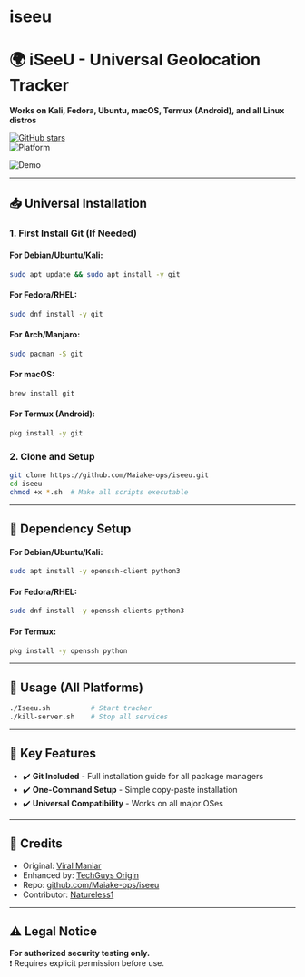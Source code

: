 # iseeu

# 🌍 iSeeU - Universal Geolocation Tracker
**Works on Kali, Fedora, Ubuntu, macOS, Termux (Android), and all Linux distros**

[![GitHub stars](https://img.shields.io/github/stars/Maiake-ops/iseeu?style=social)](https://github.com/Maiake-ops/iseeu)  
![Platform](https://img.shields.io/badge/Platform-Linux%20|%20macOS%20|%20Termux%20|%20Fedora-blue)

![Demo](https://user-images.githubusercontent.com/3501170/55271108-d11b3180-52fb-11e9-97e2-c930be295147.png)

---

## 📥 Universal Installation

### 1. First Install Git (If Needed)
#### For **Debian/Ubuntu/Kali**:
```bash
sudo apt update && sudo apt install -y git
```

#### For **Fedora/RHEL**:
```bash
sudo dnf install -y git
```

#### For **Arch/Manjaro**:
```bash
sudo pacman -S git
```

#### For **macOS**:
```bash
brew install git
```

#### For **Termux** (Android):
```bash
pkg install -y git
```

### 2. Clone and Setup
```bash
git clone https://github.com/Maiake-ops/iseeu.git
cd iseeu
chmod +x *.sh  # Make all scripts executable
```

---

## 🔧 Dependency Setup
#### For **Debian/Ubuntu/Kali**:
```bash
sudo apt install -y openssh-client python3
```

#### For **Fedora/RHEL**:
```bash
sudo dnf install -y openssh-clients python3
```

#### For **Termux**:
```bash
pkg install -y openssh python
```

---

## 🚀 Usage (All Platforms)
```bash
./Iseeu.sh          # Start tracker
./kill-server.sh    # Stop all services
```

---

## 🌟 Key Features
- ✔️ **Git Included** - Full installation guide for all package managers
- ✔️ **One-Command Setup** - Simple copy-paste installation
- ✔️ **Universal Compatibility** - Works on all major OSes

---

## 📜 Credits
- Original: [Viral Maniar](https://twitter.com/maniarviral)  
- Enhanced by: [TechGuys Origin](https://www.tiktok.com/@techguys_origin)  
- Repo: [github.com/Maiake-ops/iseeu](https://github.com/Maiake-ops/iseeu)
- Contributor: [Natureless1](https://github.com/naturelessGit)

---

## ⚠️ Legal Notice
**For authorized security testing only.**  
❗ Requires explicit permission before use.
```
